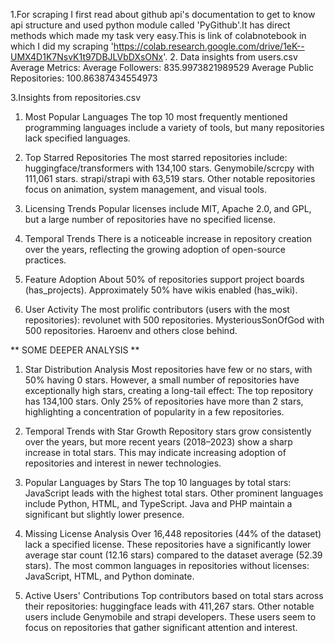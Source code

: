1.For scraping I first read about github api's documentation to get to know api structure and used python module called 'PyGithub'.It has direct methods which made my 
task very easy.This is link of colabnotebook in which I did my scraping 'https://colab.research.google.com/drive/1eK--UMX4D1K7NsvK1t97DBJLVbDXsONx'.
2.
Data insights from users.csv
    Average Metrics:
    Average Followers: 835.9973821989529
    Average Public Repositories: 100.86387434554973

3.Insights from repositories.csv

  
  1. Most Popular Languages
      The top 10 most frequently mentioned programming languages include a variety of tools, but many repositories lack specified languages.
  
  2. Top Starred Repositories
      The most starred repositories include:
      huggingface/transformers with 134,100 stars.
      Genymobile/scrcpy with 111,061 stars.
      strapi/strapi with 63,519 stars.
      Other notable repositories focus on animation, system management, and visual tools.
  
  3. Licensing Trends
      Popular licenses include MIT, Apache 2.0, and GPL, but a large number of repositories have no specified license.
  
  4. Temporal Trends
      There is a noticeable increase in repository creation over the years, reflecting the growing adoption of open-source practices.
  
  5. Feature Adoption
      About 50% of repositories support project boards (has_projects).
      Approximately 50% have wikis enabled (has_wiki).
     
  7. User Activity
      The most prolific contributors (users with the most repositories):
      revolunet with 500 repositories.
      MysteriousSonOfGod with 500 repositories.
      Haroenv and others close behind.
     
** SOME DEEPER ANALYSIS **

1. Star Distribution Analysis
      Most repositories have few or no stars, with 50% having 0 stars.
      However, a small number of repositories have exceptionally high stars, creating a long-tail effect:
      The top repository has 134,100 stars.
      Only 25% of repositories have more than 2 stars, highlighting a concentration of popularity in a few repositories.

2. Temporal Trends with Star Growth
    Repository stars grow consistently over the years, but more recent years (2018–2023) show a sharp increase in total stars.
    This may indicate increasing adoption of repositories and interest in newer technologies.

3. Popular Languages by Stars
    The top 10 languages by total stars:
    JavaScript leads with the highest total stars.
    Other prominent languages include Python, HTML, and TypeScript.
    Java and PHP maintain a significant but slightly lower presence.

4. Missing License Analysis
    Over 16,448 repositories (44% of the dataset) lack a specified license.
    These repositories have a significantly lower average star count (12.16 stars) compared to the dataset average (52.39 stars).
    The most common languages in repositories without licenses:
    JavaScript, HTML, and Python dominate.

5. Active Users' Contributions
    Top contributors based on total stars across their repositories:
    huggingface leads with 411,267 stars.
    Other notable users include Genymobile and strapi developers.
    These users seem to focus on repositories that gather significant attention and interest.

  
